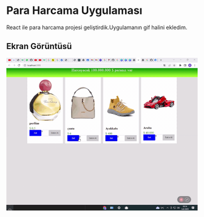# 
<h1>Para Harcama Uygulaması </h1>

React ile para harcama projesi geliştirdik.Uygulamanın gif halini ekledim.



<h2>Ekran Görüntüsü</h2>


![](Screenpara.gif)


